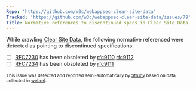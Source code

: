 ```yaml
---
Repo: 'https://github.com/w3c/webappsec-clear-site-data'
Tracked: 'https://github.com/w3c/webappsec-clear-site-data/issues/79'
Title: Normative references to discontinued specs in Clear Site Data
---
```


While crawling [Clear Site Data](https://w3c.github.io/webappsec-clear-site-data/), the following normative referenced were detected as pointing to discontinued specifications:
* [ ] [RFC7230](https://httpwg.org/specs/rfc7230.html) has been obsoleted by [rfc9110](https://httpwg.org/specs/rfc9110.html),[rfc9112](https://httpwg.org/specs/rfc9112.html)
* [ ] [RFC7234](https://httpwg.org/specs/rfc7234.html) has been obsoleted by [rfc9111](https://httpwg.org/specs/rfc9111.html)

<sub>This issue was detected and reported semi-automatically by [Strudy](https://github.com/w3c/strudy/) based on data collected in [webref](https://github.com/w3c/webref/).</sub>
